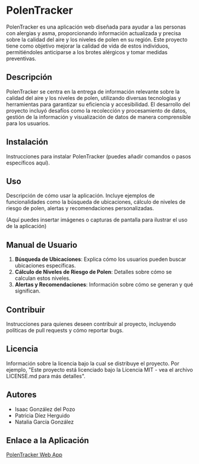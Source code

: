 # PolenTracker

PolenTracker es una aplicación web diseñada para ayudar a las personas con alergias y asma, proporcionando información actualizada y precisa sobre la calidad del aire y los niveles de polen en su región. Este proyecto tiene como objetivo mejorar la calidad de vida de estos individuos, permitiéndoles anticiparse a los brotes alérgicos y tomar medidas preventivas.

## Descripción

PolenTracker se centra en la entrega de información relevante sobre la calidad del aire y los niveles de polen, utilizando diversas tecnologías y herramientas para garantizar su eficiencia y accesibilidad. El desarrollo del proyecto incluyó desafíos como la recolección y procesamiento de datos, gestión de la información y visualización de datos de manera comprensible para los usuarios.

## Instalación

Instrucciones para instalar PolenTracker (puedes añadir comandos o pasos específicos aquí).

## Uso

Descripción de cómo usar la aplicación. Incluye ejemplos de funcionalidades como la búsqueda de ubicaciones, cálculo de niveles de riesgo de polen, alertas y recomendaciones personalizadas.

(Aquí puedes insertar imágenes o capturas de pantalla para ilustrar el uso de la aplicación)

## Manual de Usuario

1. **Búsqueda de Ubicaciones**: Explica cómo los usuarios pueden buscar ubicaciones específicas.
2. **Cálculo de Niveles de Riesgo de Polen**: Detalles sobre cómo se calculan estos niveles.
3. **Alertas y Recomendaciones**: Información sobre cómo se generan y qué significan.



## Contribuir

Instrucciones para quienes deseen contribuir al proyecto, incluyendo políticas de pull requests y cómo reportar bugs.

## Licencia

Información sobre la licencia bajo la cual se distribuye el proyecto. Por ejemplo, "Este proyecto está licenciado bajo la Licencia MIT - vea el archivo LICENSE.md para más detalles".

## Autores

- Isaac González del Pozo
- Patricia Díez Herguido
- Natalia García González



## Enlace a la Aplicación

[PolenTracker Web App](https://isaacgonzalez1.github.io/PolenTracker-ISI/PolenTrackerApp/PolenTrackerInicio.html)


